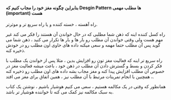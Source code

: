 #### بنابراین چگونه مغز خود را مجاب کنیم که Desgin Pattern ها مطلب مهمی (important) هست 

راه آهسته ، خسته کننده و یا راه سریع تر و موثرتر.

راه کسل کننده اینه که ذهن شما مطلبی که در حال خواندن آن هستند را فکر می کند غیر مهم هست ولی وقتی خواندن آن مطلب رو بار ها و بار ها تکرار می کنید ، ذهن شما می گوید پس آن مطلب حتما مهمه و سعی میکنه داده های حاوی اون مطلب رو در خودش ذخیره کنه.

راه سریع تر اینه که فعالیت مغز تون رو افزایش بدین ، مثلا پس از خواندن یک مطلب با فکر کردن و بسط و گسترش دادن آن مطلب در ذهن خود ، باعث میشه فعالیت مغز در خصوص آن مطلب افزایش پیدا کنه و مغز مجاب بشه داده های اون مطلب رو ذخیره کنه ، همچنین با انجام تمرینات مرتبط با آن مطلب نیز ، همین اتفاق برای مغز می افتد.

همانطور که وقتی در یک مکالمه هستیم ، سعی می کنیم هوشیار باشیم ، نوشتن یک کتاب به سبک مکالمه نیز کمک می کنه تا خواننده هوشیار تر باشد.

